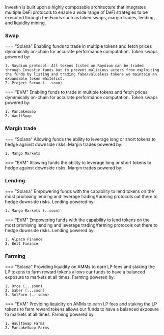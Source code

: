 
Investin is built upon a highly composable architecture that integrates multiple DeFi protocols to enable a wide range of DeFi strategies to be executed through the Funds such as token swaps, margin trades, lending, and liquidity mining.

### Swap
=== "Solana"
    Enabling funds to trade in multiple tokens and fetch prices dynamically on-chain for accurate performance computation. Token swaps powered by:
    
    1. Raydium protocol: All tokens listed on Raydium can be traded through Investin funds but to prevent malicious actors from exploiting the funds by listing and trading fake/valueless tokens we maintain an expandable token whitelist.
    2. Project Serum (...soon) 
 



=== "EVM"
    Enabling funds to trade in multiple tokens and fetch prices dynamically on-chain for accurate performance computation. Token swaps powered by:

    1. Pancakeswap
    2. WaultSwap
   
    



### Margin trade 
=== "Solana"
    Allowing funds the ability to leverage long or short tokens to hedge against downside risks. Margin trades powered by:

    1. Mango Markets



=== "EVM"
    Allowing funds the ability to leverage long or short tokens to hedge against downside risks. Margin trades powered by:

    


### Lending
=== "Solana"
    Empowering funds with the capability to lend tokens on the most promising lending and leverage trading/farming protocols out there to hedge downside risks. Lending powered by:
    
    1. Mango Markets (..soon)



=== "EVM"
    Empowering funds with the capability to lend tokens on the most promising lending and leverage trading/farming protocols out there to hedge downside risks. Lending powered by:
    
    1. Alpaca Finance
    2. Belt Finance
   
    




### Farming
=== "Solana"
    Providing liquidity on AMMs to earn LP fees and staking the LP tokens to farm reward tokens allows our funds to have a balanced exposure to markets at all times. Farming powered by: 
    
    1. Orca (...soon)
    2. Saber (...soon)
    3. SolFarm (...soon)



=== "EVM"
    Providing liquidity on AMMs to earn LP fees and staking the LP tokens to farm reward tokens allows our funds to have a balanced exposure to markets at all times. Farming powered by: 
    
    1. WaultSwap Farms
    2. PancakeSwap Farms
    
